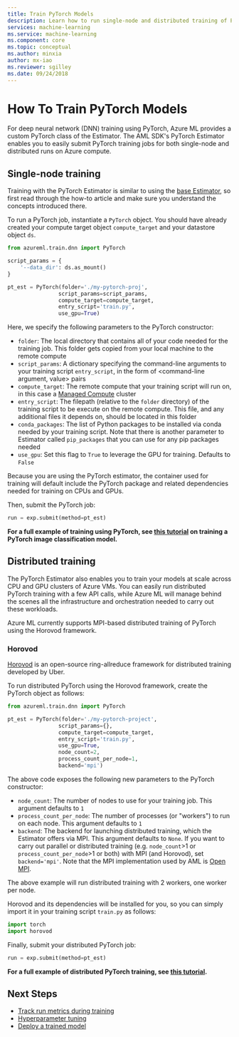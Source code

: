 ```yaml
---
title: Train PyTorch Models
description: Learn how to run single-node and distributed training of PyTorch models with the AML PyTorch Estimator
services: machine-learning
ms.service: machine-learning
ms.component: core
ms.topic: conceptual
ms.author: minxia
author: mx-iao
ms.reviewer: sgilley
ms.date: 09/24/2018
---
```


# How To Train PyTorch Models

For deep neural network (DNN) training using PyTorch, Azure ML provides a custom PyTorch class of the Estimator. The AML SDK's PyTorch Estimator enables you to easily submit PyTorch training jobs for both single-node and distributed runs on Azure compute.

## Single-node training
Training with the PyTorch Estimator is similar to using the [base Estimator](), so first read through the how-to article and make sure you understand the concepts introduced there.
  
To run a PyTorch job, instantiate a `PyTorch` object. You should have already created your compute target object `compute_target` and your datastore object `ds`.

```Python
from azureml.train.dnn import PyTorch

script_params = {
    '--data_dir': ds.as_mount()
}

pt_est = PyTorch(folder='./my-pytorch-proj',
                script_params=script_params,
                compute_target=compute_target,
                entry_script='train.py',
                use_gpu=True)
```

Here, we specify the following parameters to the PyTorch constructor:
* `folder`: The local directory that contains all of your code needed for the training job. This folder gets copied from your local machine to the remote compute
* `script_params`: A dictionary specifying the command-line arguments to your training script `entry_script`, in the form of <command-line argument, value> pairs
* `compute_target`: The remote compute that your training script will run on, in this case a [Managed Compute]() cluster
* `entry_script`: The filepath (relative to the `folder` directory) of the training script to be execute on the remote compute. This file, and any additional files it depends on, should be located in this folder
* `conda_packages`: The list of Python packages to be installed via conda needed by your training script.
Note that there is another parameter to Estimator called `pip_packages` that you can use for any pip packages needed
* `use_gpu`: Set this flag to `True` to leverage the GPU for training. Defaults to `False`

Because you are using the PyTorch estimator, the container used for training will default include the PyTorch package and related dependencies needed for training on CPUs and GPUs.

Then, submit the PyTorch job:
```Python
run = exp.submit(method=pt_est)
```

**For a full example of training using PyTorch, see [this tutorial]() on training a PyTorch image classification model.**

## Distributed training
The PyTorch Estimator also enables you to train your models at scale across CPU and GPU clusters of Azure VMs. You can easily run distributed PyTorch training with a few API calls, while Azure ML will manage behind the scenes all the infrastructure and orchestration needed to carry out these workloads.

Azure ML currently supports MPI-based distributed training of PyTorch using the Horovod framework.

### Horovod
[Horovod](https://github.com/uber/horovod) is an open-source ring-allreduce framework for distributed training developed by Uber.

To run distributed PyTorch using the Horovod framework, create the PyTorch object as follows:

```Python
from azureml.train.dnn import PyTorch

pt_est = PyTorch(folder='./my-pytorch-project',
                script_params={},
                compute_target=compute_target,
                entry_script='train.py',
                use_gpu=True,
                node_count=2,
                process_count_per_node=1,
                backend='mpi')
```

The above code exposes the following new parameters to the PyTorch constructor:
* `node_count`: The number of nodes to use for your training job. This argument defaults to `1`
* `process_count_per_node`: The number of processes (or "workers") to run on each node. This argument defaults to `1`
* `backend`: The backend for launching distributed training, which the Estimator offers via MPI. This argument defaults to `None`. If you want to carry out parallel or distributed training (e.g. `node_count`>1 or `process_count_per_node`>1 or both) with MPI (and Horovod), set `backend='mpi'`. Note that the MPI implementation used by AML is [Open MPI](https://www.open-mpi.org/).

The above example will run distributed training with 2 workers, one worker per node.

Horovod and its dependencies will be installed for you, so you can simply import it in your training script `train.py` as follows:
```Python
import torch
import horovod
```

Finally, submit your distributed PyTorch job:
```Python
run = exp.submit(method=pt_est)
```

**For a full example of distributed PyTorch training, see [this tutorial]().**

## Next Steps
* [Track run metrics during training]()
* [Hyperparameter tuning]()
* [Deploy a trained model]()
